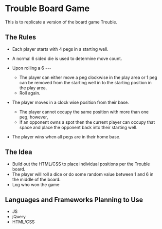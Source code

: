 # Trouble Board Game

This is to replicate a version of the board game Trouble.    


## The Rules
 - Each player starts with 4 pegs in a starting well.

 - A normal 6 sided die is used to determine move count.

- Upon rolling a 6 ---
  - The player can either move a peg clockwise in the play area or 1 peg can be removed from the starting well in to the starting position in the play area.
  - Roll again.

 - The player moves in a clock wise position from their base.    
   - The player cannot occupy the same position with more than one peg; however,
   - If an opponent owns a spot then the current player can occupy that space and place the opponent back into their starting well.

 - The player wins when all pegs are in their home base.  

## The Idea
- Build out the HTML/CSS to place individual positions per the Trouble board.  
- The player will roll a dice or do some random value between 1 and 6 in the middle of the board.  
- Log who won the game

## Languages and Frameworks Planning to Use
- JS
- jQuery
- HTML/CSS
